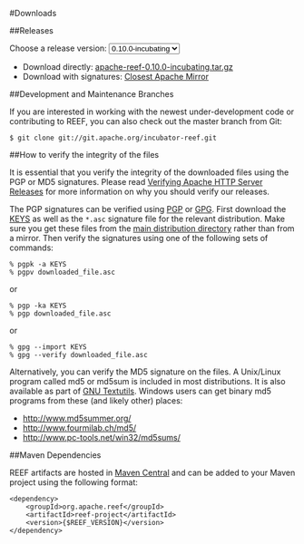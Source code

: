 <!--
Licensed to the Apache Software Foundation (ASF) under one
or more contributor license agreements.  See the NOTICE file
distributed with this work for additional information
regarding copyright ownership.  The ASF licenses this file
to you under the Apache License, Version 2.0 (the
"License"); you may not use this file except in compliance
with the License.  You may obtain a copy of the License at

http://www.apache.org/licenses/LICENSE-2.0

Unless required by applicable law or agreed to in writing,
software distributed under the License is distributed on an
"AS IS" BASIS, WITHOUT WARRANTIES OR CONDITIONS OF ANY
KIND, either express or implied.  See the License for the
specific language governing permissions and limitations
under the License.
-->
#Downloads

##Releases

Choose a release version:
<select id="selectRelease" onchange="setReleaseLink()">
    <option value="0.10.0-incubating" selected="selected">0.10.0-incubating</option>
</select>

<ul id="listRelease">
    <li>Download directly:
        <a id="directLink" href="http://www.apache.org/dist/incubator/reef/0.10.0-incubating/apache-reef-0.10.0-incubating.tar.gz">
        apache-reef-0.10.0-incubating.tar.gz
        </a></li>
    <li>Download with signatures:
        <a id="mirrorLink" href="http://www.apache.org/dyn/closer.cgi/incubator/reef/0.10.0-incubating">
        Closest Apache Mirror</a></li>
</ul>

##Development and Maintenance Branches

If you are interested in working with the newest under-development code or contributing to REEF, you can also check out the master branch from Git:

    $ git clone git://git.apache.org/incubator-reef.git

##How to verify the integrity of the files

It is essential that you verify the integrity of the downloaded files using the PGP or MD5 signatures. Please read [Verifying Apache HTTP Server Releases](http://www.apache.org/info/verification.html) for more information on why you should verify our releases.

The PGP signatures can be verified using [PGP](http://www.pgpi.org/) or [GPG](https://www.gnupg.org/). First download the [KEYS](http://www.apache.org/dist/incubator/reef/KEYS) as well as the `*.asc` signature file for the relevant distribution. Make sure you get these files from the [main distribution directory](http://www.apache.org/dist/incubator/reef/) rather than from a mirror. Then verify the signatures using one of the following sets of commands:

    % pgpk -a KEYS
    % pgpv downloaded_file.asc

or

    % pgp -ka KEYS
    % pgp downloaded_file.asc

or

    % gpg --import KEYS
    % gpg --verify downloaded_file.asc

Alternatively, you can verify the MD5 signature on the files. A Unix/Linux program called md5 or md5sum is included in most distributions. It is also available as part of [GNU Textutils](http://www.gnu.org/software/textutils/textutils.html). Windows users can get binary md5 programs from these (and likely other) places: 


- http://www.md5summer.org/
- http://www.fourmilab.ch/md5/
- http://www.pc-tools.net/win32/md5sums/

##Maven Dependencies

REEF artifacts are hosted in [Maven Central](http://search.maven.org/#search|ga|1|org.apache.reef) and can be added to your Maven project using the following format:

    <dependency>
        <groupId>org.apache.reef</groupId>
        <artifactId>reef-project</artifactId>
        <version>{$REEF_VERSION}</version>
    </dependency>
    